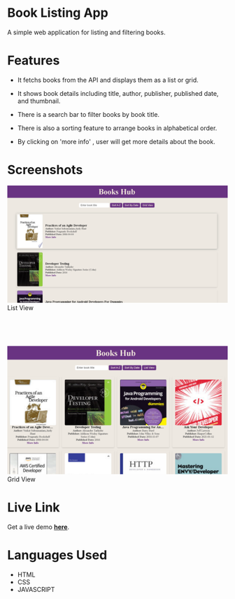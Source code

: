 # Book Listing App

A simple web application for listing and filtering books.

# Features

* It fetchs books from the API and displays them as a list or grid.

* It shows book details including title, author, publisher, published date, and thumbnail.

* There is a search bar to filter books by book title.

* There is also a sorting feature to arrange books in alphabetical order.

* By clicking on 'more info' , user will get more details about the book.

# Screenshots

![List View](./screenshots/list-view.png) List View

</br>
</br>
</br>

![Grid View](./screenshots/grid-view.png)Grid View

# Live Link
Get a live demo **[here](https://book-libraray-sigma.vercel.app/)**.

# Languages Used
* HTML
* CSS
* JAVASCRIPT
